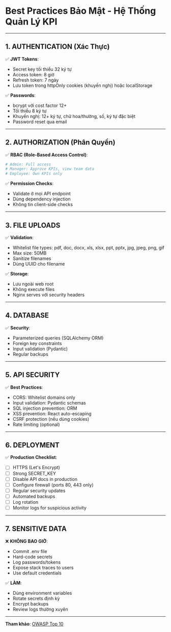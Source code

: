 # Best Practices Bảo Mật - Hệ Thống Quản Lý KPI

---

## 1. AUTHENTICATION (Xác Thực)

✅ **JWT Tokens**:
- Secret key tối thiểu 32 ký tự
- Access token: 8 giờ
- Refresh token: 7 ngày
- Lưu token trong httpOnly cookies (khuyến nghị) hoặc localStorage

✅ **Passwords**:
- bcrypt với cost factor 12+
- Tối thiểu 8 ký tự
- Khuyến nghị: 12+ ký tự, chữ hoa/thường, số, ký tự đặc biệt
- Password reset qua email

---

## 2. AUTHORIZATION (Phân Quyền)

✅ **RBAC (Role-Based Access Control)**:
```python
# Admin: Full access
# Manager: Approve KPIs, view team data
# Employee: Own KPIs only
```

✅ **Permission Checks**:
- Validate ở mọi API endpoint
- Dùng dependency injection
- Không tin client-side checks

---

## 3. FILE UPLOADS

✅ **Validation**:
- Whitelist file types: pdf, doc, docx, xls, xlsx, ppt, pptx, jpg, jpeg, png, gif
- Max size: 50MB
- Sanitize filenames
- Dùng UUID cho filename

✅ **Storage**:
- Lưu ngoài web root
- Không execute files
- Nginx serves với security headers

---

## 4. DATABASE

✅ **Security**:
- Parameterized queries (SQLAlchemy ORM)
- Foreign key constraints
- Input validation (Pydantic)
- Regular backups

---

## 5. API SECURITY

✅ **Best Practices**:
- CORS: Whitelist domains only
- Input validation: Pydantic schemas
- SQL injection prevention: ORM
- XSS prevention: React auto-escaping
- CSRF protection (nếu dùng cookies)
- Rate limiting (optional)

---

## 6. DEPLOYMENT

✅ **Production Checklist**:
- [ ] HTTPS (Let's Encrypt)
- [ ] Strong SECRET_KEY
- [ ] Disable API docs in production
- [ ] Configure firewall (ports 80, 443 only)
- [ ] Regular security updates
- [ ] Automated backups
- [ ] Log rotation
- [ ] Monitor logs for suspicious activity

---

## 7. SENSITIVE DATA

❌ **KHÔNG BAO GIỜ**:
- Commit .env file
- Hard-code secrets
- Log passwords/tokens
- Expose stack traces to users
- Use default credentials

✅ **LÀM**:
- Dùng environment variables
- Rotate secrets định kỳ
- Encrypt backups
- Review logs thường xuyên

---

**Tham khảo**: [OWASP Top 10](https://owasp.org/www-project-top-ten/)
